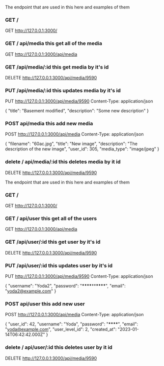 The endpoint that are used in this here and examples of them

### GET /

GET http://127.0.0.1:3000/

### GET / api/media this get all of the media

GET http://127.0.0.1:3000/api/media

### GET /api/media/:id this get media by it's id

DELETE http://127.0.0.1:3000/api/media/9590

### PUT /api/media/:id this updates media by it's id

PUT http://127.0.0.1:3000/api/media/9590
Content-Type: application/json

{
"title": "Basement modified",
"description": "Some new description"
}

### POST api/media this add new media

POST http://127.0.0.1:3000/api/media
Content-Type: application/json

{
"filename": "60ac.jpg",
"title": "New image",
"description": "The description of the new image",
"user_id": 305,
"media_type": "image/jpeg"
}

### delete / api/media/:id this deletes media by it id

DELETE http://127.0.0.1:3000/api/media/9590

The endpoint that are used in this here and examples of them

### GET /

GET http://127.0.0.1:3000/

### GET / api/user this get all of the users

GET http://127.0.0.1:3000/api/media

### GET /api/user/:id this get user by it's id

DELETE http://127.0.0.1:3000/api/media/9590

### PUT /api/user/:id this updates user by it's id

PUT http://127.0.0.1:3000/api/media/9590
Content-Type: application/json

{
"username": "Yoda2",
"password": "**\*\*\*\***\*\***\*\*\*\***",
"email": "yoda2@example.com"
}

### POST api/user this add new user

POST http://127.0.0.1:3000/api/media
Content-Type: application/json

{
"user_id": 42,
"username": "Yoda",
"password": "**\*\*\*\***",
"email": "yoda@example.com",
"user_level_id": 2,
"created_at": "2023-01-14T06:42:42.000Z"
}

### delete / api/user/:id this deletes user by it id

DELETE http://127.0.0.1:3000/api/media/9590

